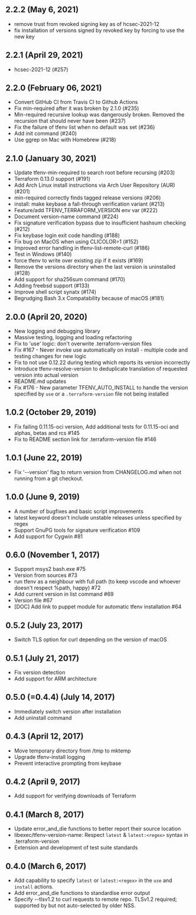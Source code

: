 ## 2.2.2 (May 6, 2021)

 * remove trust from revoked signing key as of hcsec-2021-12
 * fix installation of versions signed by revoked key by forcing to use the new key

## 2.2.1 (April 29, 2021)

 * hcsec-2021-12 (#257)

## 2.2.0 (February 06, 2021)

 * Convert GitHub CI from Travis CI to Github Actions
 * Fix min-required after it was broken by 2.1.0 (#235)
 * Min-required recursive lookup was dangerously broken. Removed the recursion that should never have been (#237)
 * Fix the failure of tfenv list when no default was set (#236)
 * Add init command (#240)
 * Use ggrep on Mac with Homebrew (#218)

## 2.1.0 (January 30, 2021)

 * Update tfenv-min-required to search root before recursing (#203)  
 * Terraform 0.13.0 support (#191)
 * Add Arch Linux install instructions via Arch User Repository (AUR) (#201)
 * min-required correctly finds tagged release versions (#206)
 * install: make keybase a fall-through verification variant (#213)
 * Feature/add TFENV_TERRAFORM_VERSION env var (#222)
 * Document version-name command (#224)
 * Fix signature verification bypass due to insufficient hashsum checking (#212)
 * Fix keybase login exit code handling (#188)
 * Fix bug on MacOS when using CLICOLOR=1 (#152)
 * Improved error handling in tfenv-list-remote-curl (#186)
 * Test in Windows (#140)
 * force tfenv to write over existing zip if it exists (#169)
 * Remove the versions directory when the last version is uninstalled (#128)
 * Add support for sha256sum command (#170)
 * Adding freebsd support (#133)
 * Improve shell script synatx (#174)
 * Begrudging Bash 3.x Compatability because of macOS (#181)

## 2.0.0 (April 20, 2020)

 * New logging and debugging library
 * Massive testing, logging and loading refactoring
 * Fix to 'use' logic: don't overwrite .terraform-version files
 * Fix #167 - Never invoke use automatically on install - multiple code and testing changes for new logic
 * Fix to not use 0.12.22 during testing which reports its version incorrectly
 * Introduce tfenv-resolve-version to deduplicate translation of requested version into actual version
 * README.md updates
 * Fix #176 - New parameter TFENV_AUTO_INSTALL to handle the version specified by `use` or a `.terraform-version` file not being installed

## 1.0.2 (October 29, 2019)

 * Fix failing 0.11.15-oci version, Add additional tests for 0.11.15-oci and alphas, betas and rcs #145
 * Fix to README section link for .terraform-version file #146

## 1.0.1 (June 22, 2019)

 * Fix '--version' flag to return version from CHANGELOG.md when not running from a git checkout.

## 1.0.0 (June 9, 2019)

 * A number of bugfixes and basic script improvements
 * latest keyword doesn't include unstable releases unless specified by regex
 * Support GnuPG tools for signature verification #109
 * Add support for Cygwin #81

## 0.6.0 (November 1, 2017)

 * Support msys2 bash.exe #75
 * Version from sources #73
 * run tfenv as a neighbour with full path (to keep vscode and whoever doesn't respect %path, happy) #72
 * Add current version in list command #69
 * Version file #67
 * [DOC] Add link to puppet module for automatic tfenv installation #64

## 0.5.2 (July 23, 2017)

 * Switch TLS option for curl depending on the version of macOS

## 0.5.1 (July 21, 2017)

 * Fix version detection
 * Add support for ARM architecture

## 0.5.0 (=0.4.4) (July 14, 2017)

 * Immediately switch version after installation
 * Add uninstall command

## 0.4.3 (April 12, 2017)

 * Move temporary directory from /tmp to mktemp
 * Upgrade tfenv-install logging
 * Prevent interactive prompting from keybase

## 0.4.2 (April 9, 2017)

 * Add support for verifying downloads of Terraform

## 0.4.1 (March 8, 2017)

 * Update error_and_die functions to better report their source location
 * libexec/tfenv-version-name: Respect `latest` & `latest:<regex>` syntax in .terraform-version
 * Extension and development of test suite standards

## 0.4.0 (March 6, 2017)

 * Add capability to specify `latest` or `latest:<regex>` in the `use` and `install` actions.
 * Add error_and_die functions to standardise error output
 * Specify --tlsv1.2 to curl requests to remote repo. TLSv1.2 required; supported by but not auto-selected by older NSS.
